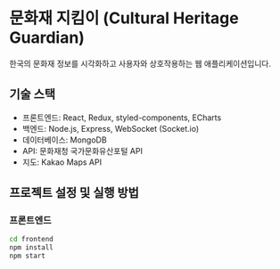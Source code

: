 # 문화재 지킴이 (Cultural Heritage Guardian)

한국의 문화재 정보를 시각화하고 사용자와 상호작용하는 웹 애플리케이션입니다.

## 기술 스택

- 프론트엔드: React, Redux, styled-components, ECharts
- 백엔드: Node.js, Express, WebSocket (Socket.io)
- 데이터베이스: MongoDB
- API: 문화재청 국가문화유산포털 API
- 지도: Kakao Maps API

## 프로젝트 설정 및 실행 방법

### 프론트엔드

```bash
cd frontend
npm install
npm start
